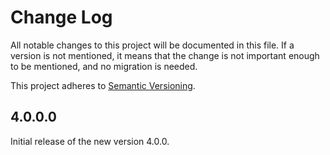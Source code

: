 # Change Log

All notable changes to this project will be documented in this file.
If a version is not mentioned, it means that the change is not important enough to be mentioned,
and no migration is needed.

This project adheres to [Semantic Versioning](http://semver.org/).

## 4.0.0.0

Initial release of the new version 4.0.0.
